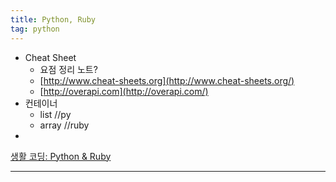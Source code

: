 ```yaml
---
title: Python, Ruby
tag: python
---
```




- Cheat  Sheet
  - 요점 정리 노트?
  - [http://www.cheat-sheets.org](http://www.cheat-sheets.org/)
  - [http://overapi.com](http://overapi.com/)
- 컨테이너
  - list //py
  - array //ruby
- 







[생활 코딩: Python & Ruby](https://opentutorials.org/course/1750)

----